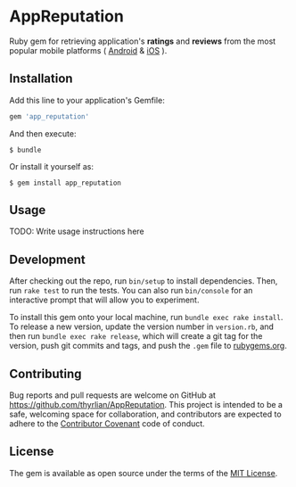 # AppReputation
Ruby gem for retrieving application's **ratings** and **reviews** from the most popular mobile platforms ( [Android](https://play.google.com/store/apps) & [iOS](https://itunes.apple.com/us/genre/ios/id36?mt=8) ).

## Installation

Add this line to your application's Gemfile:

```ruby
gem 'app_reputation'
```

And then execute:

    $ bundle

Or install it yourself as:

    $ gem install app_reputation

## Usage

TODO: Write usage instructions here

## Development

After checking out the repo, run `bin/setup` to install dependencies. Then, run `rake test` to run the tests. You can also run `bin/console` for an interactive prompt that will allow you to experiment.

To install this gem onto your local machine, run `bundle exec rake install`. To release a new version, update the version number in `version.rb`, and then run `bundle exec rake release`, which will create a git tag for the version, push git commits and tags, and push the `.gem` file to [rubygems.org](https://rubygems.org).

## Contributing

Bug reports and pull requests are welcome on GitHub at https://github.com/thyrlian/AppReputation. This project is intended to be a safe, welcoming space for collaboration, and contributors are expected to adhere to the [Contributor Covenant](http://contributor-covenant.org) code of conduct.


## License

The gem is available as open source under the terms of the [MIT License](http://opensource.org/licenses/MIT).
